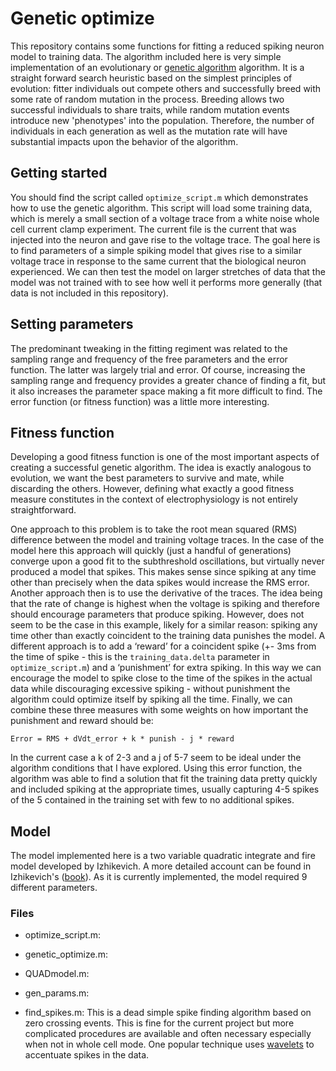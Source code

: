 # Genetic optimize

This repository contains some functions for fitting a reduced spiking neuron model to training data. The algorithm included here is very simple implementation of an evolutionary or [genetic algorithm][gen] algorithm. It is a straight forward search heuristic based on the simplest principles of evolution: fitter individuals out compete others and successfully breed with some rate of random mutation in the process. Breeding allows two successful individuals to share traits, while random mutation events introduce new 'phenotypes' into the population. Therefore, the number of individuals in each generation as well as the mutation rate will have substantial impacts upon the behavior of the algorithm.

## Getting started

You should find the script called `optimize_script.m` which demonstrates how to use the genetic algorithm. This script will load some training data, which is merely a small section of a voltage trace from a white noise whole cell current clamp experiment. The current file is the current that was injected into the neuron and gave rise to the voltage trace. The goal here is to find parameters of a simple spiking model that gives rise to a similar voltage trace in response to the same current that the biological neuron experienced. We can then test the model on larger stretches of data that the model was not trained with to see how well it performs more generally (that data is not included in this repository).

## Setting parameters

The predominant tweaking in the fitting regiment was related to the sampling range and frequency of the free parameters and the error function.  The latter was largely trial and error.  Of course, increasing the sampling range and frequency provides a greater chance of finding a fit, but it also increases the parameter space making a fit more difficult to find.  The error function (or fitness function) was a little more interesting. 

## Fitness function

Developing a good fitness function is one of the most important aspects of creating a successful genetic algorithm. The idea is exactly analogous to evolution, we want the best parameters to survive and mate, while discarding the others. However, defining what exactly a good fitness measure constitutes in the context of electrophysiology is not entirely straightforward. 

One approach to this problem is to take the root mean squared (RMS) difference between the model and training voltage traces. In the case of the model here this approach will quickly (just a handful of generations) converge upon a good fit to the subthreshold oscillations, but virtually never produced a model that spikes.  This makes sense since spiking at any time other than precisely when the data spikes would increase the RMS error. Another approach then is to use the derivative of the traces. The idea being that the rate of change is highest when the voltage is spiking and therefore should encourage parameters that produce spiking. However, does not seem to be the case in this example, likely for a similar reason: spiking any time other than exactly coincident to the training data punishes the model. A different approach is to add a ‘reward’ for a coincident spike (+- 3ms from the time of spike - this is the `training_data.delta` parameter in `optimize_script.m`) and a ‘punishment’ for extra spiking. In this way we can encourage the model to spike close to the time of the spikes in the actual data while discouraging excessive spiking - without punishment the algorithm could optimize itself by spiking all the time. Finally, we can combine these three measures with some weights on how important the punishment and reward should be:

    Error = RMS + dVdt_error + k * punish - j * reward 

In the current case a k of 2-3 and a j of 5-7 seem to be ideal under the algorithm conditions that I have explored. Using this error function, the algorithm was able to find a solution that fit the training data pretty quickly and included spiking at the appropriate times, usually capturing 4-5 spikes of the 5 contained in the training set with few to no additional spikes.

## Model

The model implemented here is a two variable quadratic integrate and fire model developed by Izhikevich. A more detailed account can be found in Izhikevich's ([book][izh]). As it is currently implemented, the model required 9 different parameters.

### Files

* optimize_script.m:

* genetic_optimize.m: 

* QUADmodel.m: 

* gen_params.m:

* find_spikes.m: This is a dead simple spike finding algorithm based on zero crossing events. This is fine for the current project but more complicated procedures are available and often necessary especially when not in whole cell mode. One popular technique uses [wavelets][wave] to accentuate spikes in the data.

[wave]: http://en.wikipedia.org/wiki/Wavelet
[gen]: http://en.wikipedia.org/wiki/Genetic_algorithm
[izh]: http://www.izhikevich.org/publications/dsn.pdf